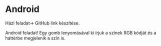 # Android
Házi feladat-> GitHub link készítése.

Android feladat!
Egy gomb lenyomásával ki írjuk a színek RGB kódját és a háttérbe megjelenik a szín is.
